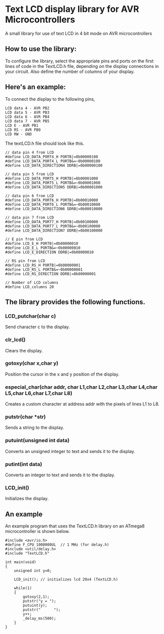 # Text LCD display library for AVR Microcontrollers
A small library for use of text LCD in 4 bit mode on AVR microcontrollers

## How to use the library:
To configure the library, select the appropriate pins and ports on the first lines of code in the TextLCD.h file, depending on the display connections in your circuit. Also define the number of columns of your display.

## Here's an example:
To connect the display to the following pins,
```
LCD data 4 - AVR PB2
LCD data 5 - AVR PB3
LCD data 6 - AVR PB4
LCD data 7 - AVR PB5
LCD E - AVR PB1
LCD RS - AVR PB0
LCD RW - GND
```
The textLCD.h file should look like this.
```
// data pin 4 from LCD
#define LCD_DATA_PORT4_H PORTB|=0b00000100
#define LCD_DATA_PORT4_L PORTB&=~0b00000100
#define LCD_DATA_DIRECTION4 DDRB|=0b00000100

// data pin 5 from LCD
#define LCD_DATA_PORT5_H PORTB|=0b00001000
#define LCD_DATA_PORT5_L PORTB&=~0b00001000
#define LCD_DATA_DIRECTION5 DDRB|=0b00001000

// data pin 6 from LCD
#define LCD_DATA_PORT6_H PORTB|=0b00010000
#define LCD_DATA_PORT6_L PORTB&=~0b00010000
#define LCD_DATA_DIRECTION6 DDRB|=0b00010000

// data pin 7 from LCD
#define LCD_DATA_PORT7_H PORTB|=0b00100000
#define LCD_DATA_PORT7_L PORTB&=~0b00100000
#define LCD_DATA_DIRECTION7 DDRB|=0b00100000

// E pin from LCD
#define LCD_E_H PORTB|=0b00000010
#define LCD_E_L PORTB&=~0b00000010
#define LCD_E_DIRECTION DDRB|=0b00000010

// RS pin from LCD
#define LCD_RS_H PORTB|=0b00000001
#define LCD_RS_L PORTB&=~0b00000001
#define LCD_RS_DIRECTION DDRB|=0b00000001

// Number of LCD columns
#define LCD_columns 20
```
## The library provides the following functions.

### LCD_putchar(char c)
Send character c to the display.

### clr_lcd()
Clears the display.

### gotoxy(char x,char y)
Position the cursor in the x and y position of the display.

### especial_char(char addr, char L1,char L2,char L3,char L4,char L5,char L6,char L7,char L8)
Creates a custom character at address addr with the pixels of lines L1 to L8.

### putstr(char *str)
Sends a string to the display.

### putuint(unsigned int data)
Converts an unsigned integer to text and sends it to the display.

### putint(int data)
Converts an integer to text and sends it to the display.

### LCD_init()
Initializes the display.

## An example 
An example program that uses the TextLCD.h library on an ATmega8 microcontroller is shown below.

```
#include <avr/io.h>
#define F_CPU 1000000UL  // 1 MHz (for delay.h)
#include <util/delay.h>
#include "TextLCD.h"

int main(void)
{
	unsigned int y=0;

	LCD_init(); // initializes lcd 20x4 (TextLCD.h)

	while(1)
	{
		gotoxy(2,1);
		putstr("y = ");
		putuint(y);
		putstr("      ");
		y++;
		_delay_ms(500);
	}
}
```
